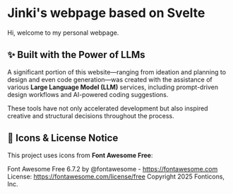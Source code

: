 # Jinki's webpage based on Svelte

Hi, welcome to my personal webpage. 

## ✨ Built with the Power of LLMs

A significant portion of this website—ranging from ideation and planning to design and even code generation—was created with the assistance of various **Large Language Model (LLM)** services, including prompt-driven design workflows and AI-powered coding suggestions.

These tools have not only accelerated development but also inspired creative and structural decisions throughout the process.

## 🎨 Icons & License Notice

This project uses icons from **Font Awesome Free**:

Font Awesome Free 6.7.2 by @fontawesome - https://fontawesome.com
License: https://fontawesome.com/license/free
Copyright 2025 Fonticons, Inc.
